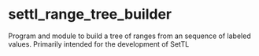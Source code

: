 # settl_range_tree_builder
Program and module to build a tree of ranges from an sequence of labeled values. Primarily intended for the development of SetTL
